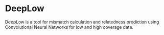 # DeepLow
DeepLow is a tool for mismatch calculation and relatedness prediction using Convolutional Neural Networks for low and high coverage data.
